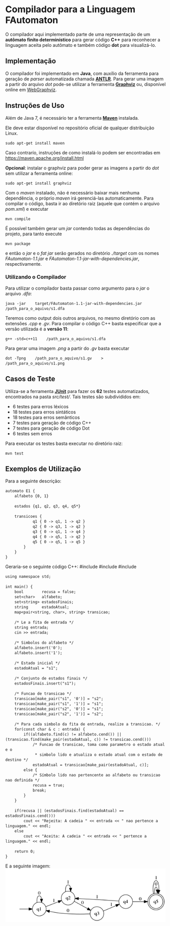 # Compilador para a Linguagem FAutomaton
O compilador aqui implementado parte de uma representação de um **autômato finito determinístico** para gerar código **C++** para reconhecer a linguagem aceita pelo autômato e também código **dot** para visualizá-lo.

## Implementação
O compilador foi implementado em **Java**, com auxílio da ferramenta para geração de *parser* automatizada chamada **[ANTLR]**. Para gerar uma imagem a partir do arquivo *dot* pode-se utilizar a ferramenta **[Graphviz]** ou, disponível online em [WebGraphviz].

## Instruções de Uso
Além de Java 7, é necessário ter a ferramenta **[Maven]** instalada.

Ele deve estar disponível no repositório oficial de qualquer distribuição Linux.

    sudo apt-get install maven

Caso contrarío, instruções de como instalá-lo podem ser encontradas em https://maven.apache.org/install.html

**Opcional**: instalar o graphviz para poder gerar as imagens a partir do *dot* sem utilizar a ferramenta online:

    sudo apt-get install graphviz

Com o *maven* instalado, não é necessário baixar mais nenhuma dependência, o próprio *maven* irá gerenciá-las automaticamente. Para compilar o código, basta ir ao diretório raiz (aquele que contém o arquivo *pom.xml*) e executar

    mvn compile

É possível também gerar um *jar* contendo todas as dependências do projeto, para tanto execute

    mvn package

e então o *jar* e o *fat jar* serão gerados no diretório *./target* com os nomes *FAutomaton-1.1.jar* e *FAutomaton-1.1-jar-with-dependencies.jar*, respectivamente.

### Utilizando o Compilador
Para utilizar o compilador basta passar como argumento para o *jar* o arquivo *.dfa*:

    java -jar    target/FAutomaton-1.1-jar-with-dependencies.jar    /path_para_o_aquivo/s1.dfa

Teremos como output dois outros arquivos, no mesmo diretório com as extensões *.cpp* e *.gv*.
Para compilar o código C++ basta especificar que a versão utilizada é a **versão 11**:

    g++ -std=c++11    /path_para_o_aquivo/s1.dfa

Para gerar uma imagem *.png* a partir do *.gv* basta executar 

    dot -Tpng    /path_para_o_aquivo/s1.gv    >    /path_para_o_aquivo/s1.png


## Casos de Teste
Utiliza-se a ferramenta **[JUnit]** para fazer os **62** testes automatizados, encontrados na pasta *src/test/*.
Tais testes são subdivididos em:
- 6 testes para erros léxicos
- 18 testes para erros sintáticos
- 18 testes para erros semânticos
- 7 testes para geração de código C++
- 7 testes para geração de código Dot
- 6 testes sem erros

Para executar os testes basta executar no diretório raiz:

    mvn test


## Exemplos de Utilização
Para a seguinte descrição:

    automato E1 {
        alfabeto {0, 1}
    
        estados {q1, q2, q3, q4, q5*}
    
        transicoes {
                q1 { 0 -> q1, 1 -> q2 }
                q2 { 0 -> q3, 1 -> q2 }
                q3 { 0 -> q1, 1 -> q4 }
                q4 { 0 -> q5, 1 -> q2 }
                q5 { 0 -> q5, 1 -> q5 }
            }
        }
    }

Geraria-se o seguinte código C++:
    #include <iostream>
    #include <set>
    #include <map>
    
    using namespace std;
    
    int main() {
        bool        recusa = false;
        set<char>   alfabeto;
        set<string> estadosFinais;
        string      estadoAtual;
        map<pair<string, char>, string> transicao;
    
        /* Le a fita de entrada */
        string entrada;
        cin >> entrada;
    
        /* Simbolos do alfabeto */
        alfabeto.insert('0');
        alfabeto.insert('1');
    
        /* Estado inicial */
        estadoAtual = "s1";
    
        /* Conjunto de estados finais */
        estadosFinais.insert("s1");
    
        /* Funcao de transicao */
        transicao[make_pair("s1", '0')] = "s2";
        transicao[make_pair("s1", '1')] = "s1";
        transicao[make_pair("s2", '0')] = "s1";
        transicao[make_pair("s2", '1')] = "s2";
    
        /* Para cada simbolo da fita de entrada, realize a transicao. */
        for(const char & c : entrada) {
            if((alfabeto.find(c) != alfabeto.cend()) || (transicao.find(make_pair(estadoAtual, c)) != transicao.cend()))
                /* Funcao de transicao, toma como parametro o estado atual e o
                 * simbolo lido e atualiza o estado atual com o estado de destino */
                estadoAtual = transicao[make_pair(estadoAtual, c)];
            else {
                /* Símbolo lido nao pertencente ao alfabeto ou transicao nao definida */
                recusa = true;
                break;
            }
        }
    
        if(recusa || (estadosFinais.find(estadoAtual) == estadosFinais.cend()))
            cout << "Rejeita: A cadeia " << entrada << " nao pertence a linguagem." << endl;
        else
            cout << "Aceita: A cadeia " << entrada << " pertence a linguagem." << endl;
    
        return 0;
    }

E a seguinte imagem:
![E1](/exemplos/e1.png?raw=true "Autômato E1")

[ANTLR]: http://www.antlr.org/
[JUnit]: http://junit.org/junit4/
[Maven]: https://maven.apache.org/
[Graphviz]: http://www.graphviz.org/
[WebGraphviz]: http://www.webgraphviz.com/
